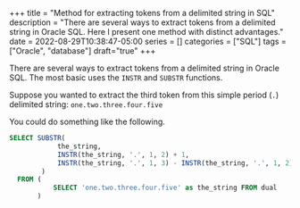 +++ 
title = "Method for extracting tokens from a delimited string in SQL"
description = "There are several ways to extract tokens from a delimited string in Oracle SQL. Here I present one method with distinct advantages."
date = 2022-08-29T10:38:47-05:00
series = []
categories = ["SQL"]
tags = ["Oracle", "database"]
draft="true"
+++

There are several ways to extract tokens from a delimited string in Oracle SQL. The most basic uses the `INSTR` and `SUBSTR` functions.

Suppose you wanted to extract the third token from this simple period (`.`) delimited string: `one.two.three.four.five` 

You could do something like the following.

```sql
SELECT SUBSTR(
			the_string,
			INSTR(the_string, '.', 1, 2) + 1,
			INSTR(the_string, '.', 1, 3) - INSTR(the_string, '.', 1, 2) - 1
		)
  FROM (
           SELECT 'one.two.three.four.five' as the_string FROM dual
       )
``` 